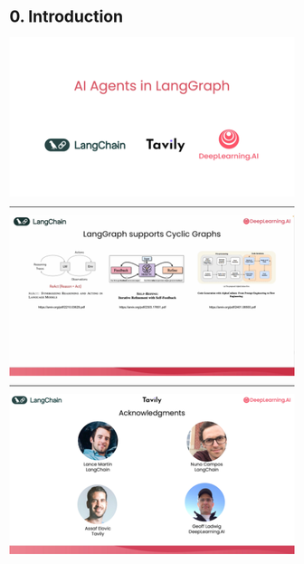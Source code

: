 # 0. Introduction

![](Slides/videoframe_100.png)

---

![](Slides/videoframe_257815.png)

---

![](Slides/videoframe_350099.png)


